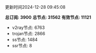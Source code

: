 更新时间2024-12-28 09:45:08

**总订阅: 3900**
**总节点: 31562**
**有效节点: 11121**
- v2ray节点: 6763
- trojan节点: 2866
- ss节点: 1484
- ssr节点: 8
